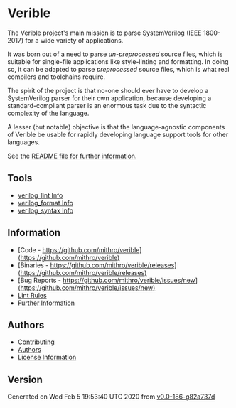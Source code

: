 # Verible

The Verible project's main mission is to parse SystemVerilog (IEEE 1800-2017)
for a wide variety of applications.

It was born out of a need to parse *un-preprocessed* source files, which is
suitable for single-file applications like style-linting and formatting. In
doing so, it can be adapted to parse *preprocessed* source files, which is what
real compilers and toolchains require.

The spirit of the project is that no-one should ever have to develop a
SystemVerilog parser for their own application, because developing a
standard-compliant parser is an enormous task due to the syntactic complexity of
the language.

A lesser (but notable) objective is that the language-agnostic components of
Verible be usable for rapidly developing language support tools for other
languages.


See the [README file for further information.](README.md)

## Tools

 * [verilog_lint Info](verilog_lint.md)
 * [verilog_format Info](verilog_format.md)
 * [verilog_syntax Info](verilog_syntax.md)

## Information

 * [Code - https://github.com/mithro/verible](https://github.com/mithro/verible)
 * [Binaries - https://github.com/mithro/verible/releases](https://github.com/mithro/verible/releases)
 * [Bug Reports - https://github.com/mithro/verible/issues/new](https://github.com/mithro/verible/issues/new)
 * [Lint Rules](lint.md)
 * [Further Information](README.md)

## Authors

 * [Contributing](CONTRIBUTING.md)
 * [Authors](AUTHORS.md)
 * [License Information](license.md)

## Version

Generated on Wed Feb  5 19:53:40 UTC 2020 from [v0.0-186-g82a737d](https://github.com/mithro/verible/commit/82a737d50efb23c8cd7d5c59524597d76eb82eb2)
